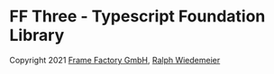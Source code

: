 # FF Three - Typescript Foundation Library

Copyright 2021 [Frame Factory GmbH](https://framefactory.ch), [Ralph Wiedemeier](https://about.me/ralphw)  
